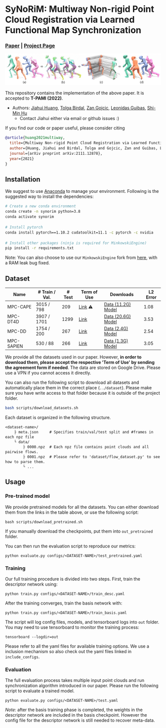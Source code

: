 # SyNoRiM: Multiway Non-rigid Point Cloud Registration via Learned Functional Map Synchronization

### [**Paper**](https://arxiv.org/abs/2111.12878) | [**Project Page**](https://cg.cs.tsinghua.edu.cn/people/~huangjh/publication/synorim/)

![](./assets/teaser.png)

This repository contains the implementation of the above paper. It is accepted to **T-PAMI (2022)**.
- Authors: [Jiahui Huang](https://cg.cs.tsinghua.edu.cn/people/~huangjh/), [Tolga Birdal](http://tbirdal.me/), [Zan Gojcic](https://zgojcic.github.io/), [Leonidas Guibas](https://geometry.stanford.edu/member/guibas/), [Shi-Min Hu](https://cg.cs.tsinghua.edu.cn/shimin.htm)
    - Contact Jiahui either via email or github issues :)


If you find our code or paper useful, please consider citing
```bibtex
@article{huang2021multiway,
  title={Multiway Non-rigid Point Cloud Registration via Learned Functional Map Synchronization},
  author={Huang, Jiahui and Birdal, Tolga and Gojcic, Zan and Guibas, Leonidas J and Hu, Shi-Min},
  journal={arXiv preprint arXiv:2111.12878},
  year={2021}
}
```

## Installation
We suggest to use [Anaconda](https://www.anaconda.com/) to manage your environment. Following is the suggested way to install the dependencies:

```bash
# Create a new conda environment
conda create -n synorim python=3.8
conda activate synorim

# Install pytorch
conda install pytorch==1.10.2 cudatoolkit=11.1 -c pytorch -c nvidia

# Install other packages (ninja is required for MinkowskiEngine)
pip install -r requirements.txt
```

Note: You can also choose to use our `MinkowskiEngine` fork from [here](https://github.com/heiwang1997/MinkowskiEngine), with a RAM leak bug fixed.

## Dataset

| Name       | # Train / Val. | # Test | Term of Use                                                  | Downloads                                                    | L2 Error |
| ---------- | -------------- | ------ | ------------------------------------------------------------ | ------------------------------------------------------------ | -------- |
| MPC-CAPE   | 3015 / 798     | 209    | [Link](https://cape.is.tue.mpg.de/license.html) ⚠️            | [Data (11.2G)](https://drive.google.com/file/d/1der12IAm_1o_M92nj71r0HpfxmBCaQmc/view?usp=sharing)   [Model](https://drive.google.com/file/d/1FMgXeM8zX448j8zQulfm0Zy0aHfblRPJ/view?usp=sharing) | 1.08     |
| MPC-DT4D   | 3907 / 1701    | 1299   | [Link](https://docs.google.com/forms/d/e/1FAIpQLSckMLPBO8HB8gJsIXFQHtYVQaTPTdd-rZQzyr9LIIkHA515Sg/viewform) | [Data (20.6G)](https://drive.google.com/file/d/1r9VFHIZcatSej6guY_hGoGjrNqbgazAz/view?usp=sharing)   [Model](https://drive.google.com/file/d/1vs9rOfGeXOXk6Q4gGfkDR3ziCV_XvKYT/view?usp=sharing) | 3.53     |
| MPC-DD     | 1754 / 200     | 267    | [Link](https://docs.google.com/forms/d/e/1FAIpQLSeQ1hkCmmTiib-oQM9s21y3Tz9ojiI2zB8vZSqTZjT2DiRZ0g/viewform) | [Data (2.4G)](https://drive.google.com/file/d/1ykFSe9TI9kZ-RozZw874YHDiO1cLRCgc/view?usp=sharing)   [Model](https://drive.google.com/file/d/1ezvt-MoW0AIMHiJj8j9RZFu2PQWPqaLw/view?usp=sharing) | 2.54     |
| MPC-SAPIEN | 530 / 88       | 266    | [Link](https://sapien.ucsd.edu/about#term)                   | [Data (1.3G)](https://drive.google.com/file/d/13yMOoFmUV2Ca9j0tm_CD0nd1BGx1T8Jx/view?usp=sharing)   [Model](https://drive.google.com/file/d/1mmJDrVsDbUd1wjazDKGpeF0tUrpYtUDu/view?usp=sharing) | 3.05     |

We provide all the datasets used in our paper. However, **in order to download them, please accept the respective 'Term of Use' by sending the agreement form if needed**. The data are stored on Google Drive. Please use a VPN if you cannot access it directly.

You can also run the following script to download all datasets and automatically place them in the correct place (`../dataset`). Please make sure you have write access to that folder because it is outside of the project folder.

```bash
bash scripts/download_datasets.sh
```
Each dataset is organized in the following structure.

```
<dataset-name>/
    ├ meta.json		# Specifies train/val/test split and #frames in each npz file
    └ data/
        ├ 0000.npz	# Each npz file contains point clouds and all pairwise flows.
        ├ 0001.npz	# Please refer to 'dataset/flow_dataset.py' to see how to parse them.
        └ ...
```

## Usage

### Pre-trained model

We provide pretrained models for all the datasets. You can either download them from the links in the table above, or use the following script:

```shell
bash scripts/download_pretrained.sh
```

If you manually download the checkpoints, put them into `out_pretrained` folder.

You can then run the evaluation script to reproduce our metrics:

```shell
python evaluate.py configs/<DATASET-NAME>/test_pretrained.yaml
```

### Training

Our full training procedure is divided into two steps. First, train the descriptor network using:

```shell
python train.py configs/<DATASET-NAME>/train_desc.yaml
```

After the training converges, train the basis network with:

```shell
python train.py configs/<DATASET-NAME>/train_basis.yaml
```

The script will log config files, models, and tensorboard logs into `out` folder. You may need to use tensorboard to monitor the training process:

```
tensorboard --logdir=out
```

Please refer to all the yaml files for available training options. We use a inclusion mechanism so also check out the yaml files linked in `include_configs`.

### Evaluation

The full evaluation process takes multiple input point clouds and run synchronization algorithm introduced in our paper. Please run the following script to evaluate a trained model.
```shell
python evaluate.py configs/<DATASET-NAME>/test.yaml
```
*Note*: after the basis training phase is completed, the weights in the descriptor network are included in the basis checkpoint. However the config file for the descriptor network is still needed to recover meta-data. 

